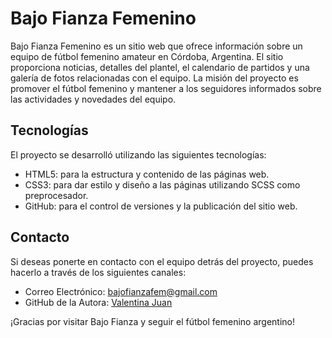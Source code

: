# Bajo Fianza Femenino

Bajo Fianza Femenino es un sitio web que ofrece información sobre un equipo de fútbol femenino amateur en Córdoba, Argentina. El sitio proporciona noticias, detalles del plantel, el calendario de partidos y una galería de fotos relacionadas con el equipo. La misión del proyecto es promover el fútbol femenino y mantener a los seguidores informados sobre las actividades y novedades del equipo.

## Tecnologías

El proyecto se desarrolló utilizando las siguientes tecnologías:

- HTML5: para la estructura y contenido de las páginas web.
- CSS3: para dar estilo y diseño a las páginas utilizando SCSS como preprocesador.
- GitHub: para el control de versiones y la publicación del sitio web.

## Contacto

Si deseas ponerte en contacto con el equipo detrás del proyecto, puedes hacerlo a través de los siguientes canales:

- Correo Electrónico: [bajofianzafem@gmail.com](mailto:bajofianzafem@gmail.com)
- GitHub de la Autora: [Valentina Juan](https://github.com/valentinajuan)

¡Gracias por visitar Bajo Fianza y seguir el fútbol femenino argentino!